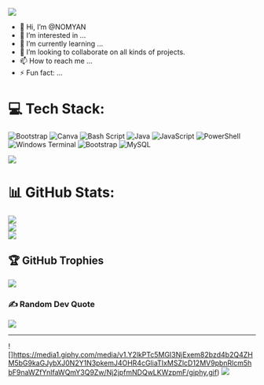 ![](https://media3.giphy.com/media/v1.Y2lkPTc5MGI3NjExNG1scjFkeTdxZmk2YjVkazN1eWZlenNpY2FnaXJhZzQ2ZXN2ajY4OCZlcD12MV9pbnRlcm5hbF9naWZfYnlfaWQmY3Q9Zw/08WvBP5CPsiYTMghFF/giphy.gif)

- 👋 Hi, I’m @NOMYAN
- 👀 I’m interested in ...
- 🌱 I’m currently learning ...
- 💞️ I’m looking to collaborate on all kinds of projects. 
- 📫 How to reach me ...
- ⚡ Fun fact: ...

<!---
NOMYAN/NOMYAN is a ✨ special ✨ repository because its `README.md` (this file) appears on your GitHub profile.
You can click the Preview link to take a look at your changes.
--->


# 💻 Tech Stack:
![Bootstrap](https://img.shields.io/badge/bootstrap-%238511FA.svg?style=plastic&logo=bootstrap&logoColor=white) ![Canva](https://img.shields.io/badge/Canva-%2300C4CC.svg?style=plastic&logo=Canva&logoColor=white) ![Bash Script](https://img.shields.io/badge/bash_script-%23121011.svg?style=plastic&logo=gnu-bash&logoColor=white) ![Java](https://img.shields.io/badge/java-%23ED8B00.svg?style=plastic&logo=openjdk&logoColor=white) ![JavaScript](https://img.shields.io/badge/javascript-%23323330.svg?style=plastic&logo=javascript&logoColor=%23F7DF1E) ![PowerShell](https://img.shields.io/badge/PowerShell-%235391FE.svg?style=plastic&logo=powershell&logoColor=white) ![Windows Terminal](https://img.shields.io/badge/Windows%20Terminal-%234D4D4D.svg?style=plastic&logo=windows-terminal&logoColor=white) ![Bootstrap](https://img.shields.io/badge/bootstrap-%238511FA.svg?style=plastic&logo=bootstrap&logoColor=white) ![MySQL](https://img.shields.io/badge/mysql-4479A1.svg?style=plastic&logo=mysql&logoColor=white)

![](https://media0.giphy.com/media/v1.Y2lkPTc5MGI3NjExdXI4MHhpYXI3YnhydXRjZHR4aW1oODNvY3dsNmkwbmp3NXZ0a2YwcCZlcD12MV9pbnRlcm5hbF9naWZfYnlfaWQmY3Q9Zw/wBf8iEBj1uOA8Eepgu/giphy.gif)
# 📊 GitHub Stats:
![](https://github-readme-stats.vercel.app/api?username=NOMYAN&theme=catppuccin_mocha&hide_border=false&include_all_commits=false&count_private=false)<br/>
![](https://nirzak-streak-stats.vercel.app/?user=NOMYAN&theme=catppuccin_mocha&hide_border=false)<br/>
![](https://github-readme-stats.vercel.app/api/top-langs/?username=NOMYAN&theme=catppuccin_mocha&hide_border=false&include_all_commits=false&count_private=false&layout=compact)

## 🏆 GitHub Trophies
![](https://github-profile-trophy.vercel.app/?username=NOMYAN&theme=calm_pink&no-frame=false&no-bg=true&margin-w=4)

### ✍️ Random Dev Quote
![](https://quotes-github-readme.vercel.app/api?type=vetical&theme=tokyonight)

---
![]https://media1.giphy.com/media/v1.Y2lkPTc5MGI3NjExem82bzd4b2Q4ZHM5bG9kaGJybXJ0N2Y1N3pkemJ4OHR4cGliaTIxMSZlcD12MV9pbnRlcm5hbF9naWZfYnlfaWQmY3Q9Zw/Nj2jpfmNDQwLKWzpmF/giphy.gif)
[![](https://visitcount.itsvg.in/api?id=NOMYAN&icon=0&color=10)](https://visitcount.itsvg.in)

<!-- Proudly created with GPRM ( https://gprm.itsvg.in ) -->
